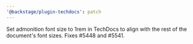 ```yaml
---
'@backstage/plugin-techdocs': patch
---
```


Set admonition font size to 1rem in TechDocs to align with the rest of the document's font sizes.
Fixes #5448 and #5541.
